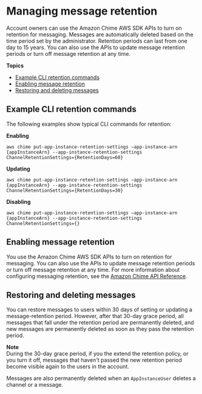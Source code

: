 # Managing message retention<a name="manage-retention"></a>

Account owners can use the Amazon Chime AWS SDK APIs to turn on retention for messaging\. Messages are automatically deleted based on the time period set by the administrator\. Retention periods can last from one day to 15 years\. You can also use the APIs to update message retention periods or turn off message retention at any time\.

**Topics**
+ [Example CLI retention commands](#retention-examples)
+ [Enabling message retention](#enable-retention)
+ [Restoring and deleting messages](#restore-and-delete)

## Example CLI retention commands<a name="retention-examples"></a>

The following examples show typical CLI commands for retention:

**Enabling**

`aws chime put-app-instance-retention-settings —app-instance-arn {appInstanceArn} --app-instance-retention-settings ChannelRetentionSettings={RetentionDays=60}`

**Updating**

`aws chime put-app-instance-retention-settings —app-instance-arn {appInstanceArn} --app-instance-retention-settings ChannelRetentionSettings={RetentionDays=30}`

**Disabling**

`aws chime put-app-instance-retention-settings —app-instance-arn {appInstanceArn} --app-instance-retention-settings ChannelRetentionSettings={}`

## Enabling message retention<a name="enable-retention"></a>

You use the Amazon Chime AWS SDK APIs to turn on retention for messaging\. You can also use the APIs to update message retention periods or turn off message retention at any time\. For more information about configuring messaging retention, see the [Amazon Chime API Reference](https://docs.aws.amazon.com/chime/latest/APIReference/Welcome.html)\.

## Restoring and deleting messages<a name="restore-and-delete"></a>

You can restore messages to users within 30 days of setting or updating a message\-retention period\. However, after that 30\-day grace period, all messages that fall under the retention period are permanently deleted, and new messages are permanently deleted as soon as they pass the retention period\. 

**Note**  
During the 30\-day grace period, if you the extend the retention policy, or you turn it off, messages that haven't passed the new retention period become visible again to the users in the account\.

Messages are also permanently deleted when an `AppInstanceUser` deletes a channel or a message\.